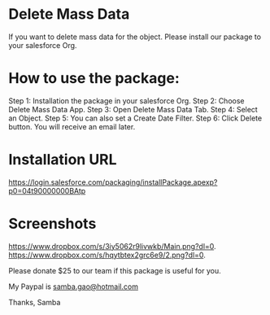 # Delete Mass Data
 If you want to delete mass data for the object. Please install our package to your salesforce Org.
 
# How to use the package: 
 Step 1: Installation the package in your salesforce Org. 
 Step 2: Choose Delete Mass Data App. 
 Step 3: Open Delete Mass Data Tab. 
 Step 4: Select an Object. 
 Step 5: You can also set a Create Date Filter. 
 Step 6: Click Delete button. You will receive an email later.

# Installation URL
 https://login.salesforce.com/packaging/installPackage.apexp?p0=04t90000000BAtp

# Screenshots
 https://www.dropbox.com/s/3iy5062r9livwkb/Main.png?dl=0.
 https://www.dropbox.com/s/hqytbtex2grc6e9/2.png?dl=0.

 Please donate $25 to our team if this package is useful for you.

 My Paypal is samba.gao@hotmail.com

 Thanks,
 Samba
